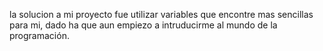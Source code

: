 la solucion a mi proyecto fue utilizar variables que encontre mas sencillas para mi, dado ha que aun empiezo a intruducirme al mundo de la 
programación.
